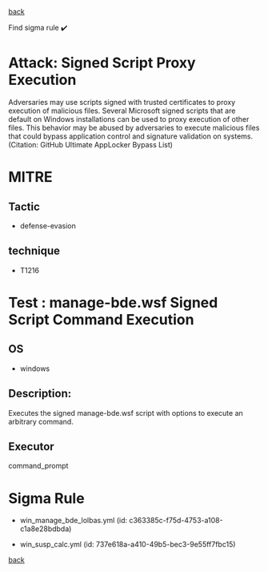 
[back](../index.md)

Find sigma rule :heavy_check_mark: 

# Attack: Signed Script Proxy Execution 

Adversaries may use scripts signed with trusted certificates to proxy execution of malicious files. Several Microsoft signed scripts that are default on Windows installations can be used to proxy execution of other files. This behavior may be abused by adversaries to execute malicious files that could bypass application control and signature validation on systems.(Citation: GitHub Ultimate AppLocker Bypass List)

# MITRE
## Tactic
  - defense-evasion


## technique
  - T1216


# Test : manage-bde.wsf Signed Script Command Execution
## OS
  - windows


## Description:
Executes the signed manage-bde.wsf script with options to execute an arbitrary command.


## Executor
command_prompt

# Sigma Rule
 - win_manage_bde_lolbas.yml (id: c363385c-f75d-4753-a108-c1a8e28bdbda)

 - win_susp_calc.yml (id: 737e618a-a410-49b5-bec3-9e55ff7fbc15)



[back](../index.md)
